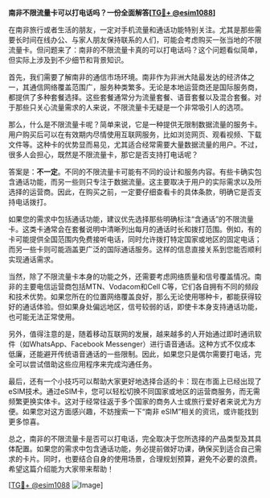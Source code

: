 **南非不限流量卡可以打电话吗？一份全面解答[[TG💪+ @esim1088](https://t.me/s/esim1088)]**

在南非旅行或者生活的朋友，一定对手机流量和通话功能特别关注。尤其是那些需要长时间在线办公、与家人朋友保持联系的人们，可能会考虑购买一张当地的不限流量卡。但问题来了：南非的不限流量卡真的可以打电话吗？这个问题看似简单，但实际上涉及到不少细节和背景知识。

首先，我们需要了解南非的通信市场环境。南非作为非洲大陆最发达的经济体之一，其通信网络覆盖范围广，服务种类繁多。无论是本地运营商还是国际服务商，都提供了多种套餐选择。这些套餐通常分为流量套餐、语音套餐以及混合套餐。对于那些只关心流量需求的人来说，不限流量卡无疑是一个非常吸引人的选项。

那么，什么是不限流量卡呢？简单来说，它是一种提供无限制数据流量的服务卡。用户购买后可以在有效期内尽情使用互联网服务，比如浏览网页、观看视频、下载文件等。这种卡的优势显而易见，尤其适合经常需要大量数据流量的用户。不过，很多人会担心，既然是不限流量卡，那它是否支持打电话呢？

答案是：**不一定**。不同的不限流量卡可能有不同的设计和服务内容。有些卡确实包含通话功能，而另一些则只专注于数据流量。这主要取决于用户的实际需求以及所选择的运营商。因此，在购买之前，一定要仔细查看卡的具体条款，明确它是否支持电话拨打。

如果您的需求中包括通话功能，建议优先选择那些明确标注“含通话”的不限流量卡。这类卡通常会在套餐说明中清晰列出每月的通话时长和拨打范围。例如，有的卡可能提供全国范围内免费接听电话，同时允许拨打特定国家或地区的固定电话；而另一些卡则可能涵盖更广泛的国际通话服务。这样的信息直接关系到您能否顺利实现通话需求。

当然，除了不限流量卡本身的功能之外，还需要考虑网络质量和信号覆盖情况。南非的主要电信运营商包括MTN、Vodacom和Cell C等，它们各自拥有不同的频段和技术优势。如果您所在的位置网络覆盖良好，那么无论使用哪种卡，都能获得较好的通话体验。但如果身处偏远地区，信号较弱的话，即使卡本身支持通话功能，也可能无法正常使用。

另外，值得注意的是，随着移动互联网的发展，越来越多的人开始通过即时通讯软件（如WhatsApp、Facebook Messenger）进行语音通话。这种方式不仅成本低廉，还能避开传统语音通话的一些限制。因此，如果您只是偶尔需要打电话，完全可以尝试借助这些应用程序来完成沟通任务。

最后，还有一个小技巧可以帮助大家更好地选择合适的卡：现在市面上已经出现了eSIM技术。通过eSIM卡，您可以轻松切换不同国家或地区的运营商服务，而无需频繁更换实体卡。这对于经常往返于多个国家的商务人士或旅行爱好者来说尤为方便。如果您对这方面感兴趣，不妨搜索一下“南非 eSIM”相关的资讯，或许能找到更多惊喜。

总之，南非的不限流量卡是否可以打电话，完全取决于您所选择的产品类型及其具体配置。如果您的需求中包含通话功能，务必提前做好功课，确保买到适合自己需求的卡片。同时，也要结合自身的使用场景，合理规划预算，避免不必要的浪费。希望这篇介绍能为大家带来帮助！

[[TG💪+ @esim1088](https://t.me/s/esim1088) ![Image](https://i.postimg.cc/4NQfJmqS/Snipaste-2025-05-13-00-14-12.png)]
